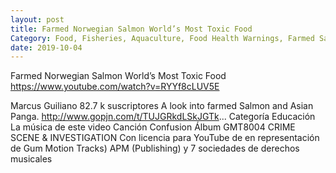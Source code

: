 ```yaml
---
layout: post
title: Farmed Norwegian Salmon World’s Most Toxic Food
Category: Food, Fisheries, Aquaculture, Food Health Warnings, Farmed Salmon
date: 2019-10-04
---
```

Farmed Norwegian Salmon World’s Most Toxic Food
https://www.youtube.com/watch?v=RYYf8cLUV5E


Marcus Guiliano
82.7 k suscriptores
A look into farmed  Salmon and Asian Panga. 
http://www.gopjn.com/t/TUJGRkdLSkJGTk...
Categoría
Educación
La música de este video
Canción
Confusion
Álbum
GMT8004 CRIME SCENE & INVESTIGATION
Con licencia para YouTube de
en representación de Gum Motion Tracks)
APM (Publishing) y 7 sociedades de derechos musicales

